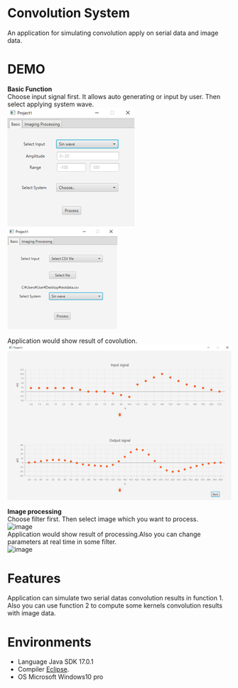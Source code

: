 # Convolution System
An application for simulating convolution apply on serial data and image data.

# DEMO

**Basic Function**<br />
Choose input signal first. It allows auto generating or input by user. Then select applying system wave.<br />
![image](https://github.com/ooniwatori/convolution-system/blob/main/demo1/demo1-1.png)<br />
![image](https://github.com/ooniwatori/convolution-system/blob/main/demo1/demo1-2.png)

Application would show result of covolution.<br />
![image](https://github.com/ooniwatori/convolution-system/blob/main/demo1/demo1-3.png)<br />

**Image processing**<br />
Choose filter first. Then select image which you want to process.<br />
![image](https://github.com/ooniwatori/convolution-system/blob/main/demo1/demo2-1.png)<br />
Application would show result of processing.Also you can change parameters at real time in some filter.<br />
![image](https://github.com/ooniwatori/convolution-system/blob/main/demo1/demo2-2.png)<br />

# Features

Application can simulate two serial datas convolution results in function 1.
Also you can use function 2 to compute some kernels convolution results with image data.

# Environments 

* Language Java SDK 17.0.1
* Compiler [Eclipse](https://www.eclipse.org/).
* OS Microsoft Windows10 pro
